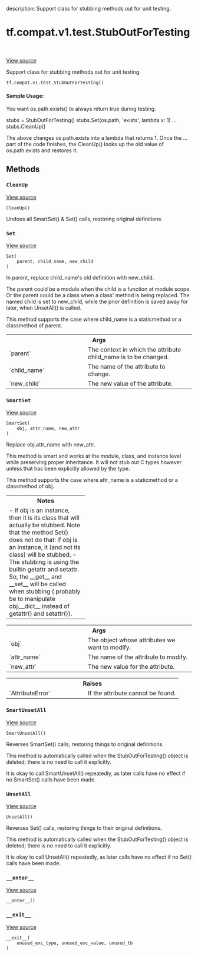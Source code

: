 description: Support class for stubbing methods out for unit testing.

<div itemscope itemtype="http://developers.google.com/ReferenceObject">
<meta itemprop="name" content="tf.compat.v1.test.StubOutForTesting" />
<meta itemprop="path" content="Stable" />
<meta itemprop="property" content="CleanUp"/>
<meta itemprop="property" content="Set"/>
<meta itemprop="property" content="SmartSet"/>
<meta itemprop="property" content="SmartUnsetAll"/>
<meta itemprop="property" content="UnsetAll"/>
<meta itemprop="property" content="__enter__"/>
<meta itemprop="property" content="__exit__"/>
<meta itemprop="property" content="__init__"/>
</div>

# tf.compat.v1.test.StubOutForTesting

<!-- Insert buttons and diff -->

<table class="tfo-notebook-buttons tfo-api nocontent" align="left">

</table>

<a target="_blank" class="external" href="/code/stable/tensorflow/python/platform/googletest.py">View source</a>



Support class for stubbing methods out for unit testing.

<pre class="devsite-click-to-copy prettyprint lang-py tfo-signature-link">
<code>tf.compat.v1.test.StubOutForTesting()
</code></pre>



<!-- Placeholder for "Used in" -->


#### Sample Usage:



You want os.path.exists() to always return true during testing.

   stubs = StubOutForTesting()
   stubs.Set(os.path, 'exists', lambda x: 1)
     ...
   stubs.CleanUp()

The above changes os.path.exists into a lambda that returns 1.  Once
the ... part of the code finishes, the CleanUp() looks up the old
value of os.path.exists and restores it.

## Methods

<h3 id="CleanUp"><code>CleanUp</code></h3>

<a target="_blank" class="external" href="/code/stable/tensorflow/python/platform/googletest.py">View source</a>

<pre class="devsite-click-to-copy prettyprint lang-py tfo-signature-link">
<code>CleanUp()
</code></pre>

Undoes all SmartSet() & Set() calls, restoring original definitions.


<h3 id="Set"><code>Set</code></h3>

<a target="_blank" class="external" href="/code/stable/tensorflow/python/platform/googletest.py">View source</a>

<pre class="devsite-click-to-copy prettyprint lang-py tfo-signature-link">
<code>Set(
    parent, child_name, new_child
)
</code></pre>

In parent, replace child_name's old definition with new_child.

The parent could be a module when the child is a function at
module scope.  Or the parent could be a class when a class' method
is being replaced.  The named child is set to new_child, while the
prior definition is saved away for later, when UnsetAll() is
called.

This method supports the case where child_name is a staticmethod or a
classmethod of parent.

<!-- Tabular view -->
 <table class="responsive fixed orange">
<colgroup><col width="214px"><col></colgroup>
<tr><th colspan="2">Args</th></tr>

<tr>
<td>
`parent`
</td>
<td>
The context in which the attribute child_name is to be changed.
</td>
</tr><tr>
<td>
`child_name`
</td>
<td>
The name of the attribute to change.
</td>
</tr><tr>
<td>
`new_child`
</td>
<td>
The new value of the attribute.
</td>
</tr>
</table>



<h3 id="SmartSet"><code>SmartSet</code></h3>

<a target="_blank" class="external" href="/code/stable/tensorflow/python/platform/googletest.py">View source</a>

<pre class="devsite-click-to-copy prettyprint lang-py tfo-signature-link">
<code>SmartSet(
    obj, attr_name, new_attr
)
</code></pre>

Replace obj.attr_name with new_attr.

This method is smart and works at the module, class, and instance level
while preserving proper inheritance. It will not stub out C types however
unless that has been explicitly allowed by the type.

This method supports the case where attr_name is a staticmethod or a
classmethod of obj.

<!-- Tabular view -->
 <table class="responsive fixed orange">
<colgroup><col width="214px"><col></colgroup>
<tr><th colspan="2">Notes</th></tr>
<tr class="alt">
<td colspan="2">
- If obj is an instance, then it is its class that will actually be
  stubbed. Note that the method Set() does not do that: if obj is
  an instance, it (and not its class) will be stubbed.
- The stubbing is using the builtin getattr and setattr. So, the __get__
  and __set__ will be called when stubbing (
  probably be to manipulate obj.__dict__ instead of getattr() and
  setattr()).
</td>
</tr>

</table>



<!-- Tabular view -->
 <table class="responsive fixed orange">
<colgroup><col width="214px"><col></colgroup>
<tr><th colspan="2">Args</th></tr>

<tr>
<td>
`obj`
</td>
<td>
The object whose attributes we want to modify.
</td>
</tr><tr>
<td>
`attr_name`
</td>
<td>
The name of the attribute to modify.
</td>
</tr><tr>
<td>
`new_attr`
</td>
<td>
The new value for the attribute.
</td>
</tr>
</table>



<!-- Tabular view -->
 <table class="responsive fixed orange">
<colgroup><col width="214px"><col></colgroup>
<tr><th colspan="2">Raises</th></tr>

<tr>
<td>
`AttributeError`
</td>
<td>
If the attribute cannot be found.
</td>
</tr>
</table>



<h3 id="SmartUnsetAll"><code>SmartUnsetAll</code></h3>

<a target="_blank" class="external" href="/code/stable/tensorflow/python/platform/googletest.py">View source</a>

<pre class="devsite-click-to-copy prettyprint lang-py tfo-signature-link">
<code>SmartUnsetAll()
</code></pre>

Reverses SmartSet() calls, restoring things to original definitions.

This method is automatically called when the StubOutForTesting()
object is deleted; there is no need to call it explicitly.

It is okay to call SmartUnsetAll() repeatedly, as later calls have
no effect if no SmartSet() calls have been made.

<h3 id="UnsetAll"><code>UnsetAll</code></h3>

<a target="_blank" class="external" href="/code/stable/tensorflow/python/platform/googletest.py">View source</a>

<pre class="devsite-click-to-copy prettyprint lang-py tfo-signature-link">
<code>UnsetAll()
</code></pre>

Reverses Set() calls, restoring things to their original definitions.

This method is automatically called when the StubOutForTesting()
object is deleted; there is no need to call it explicitly.

It is okay to call UnsetAll() repeatedly, as later calls have no
effect if no Set() calls have been made.

<h3 id="__enter__"><code>__enter__</code></h3>

<a target="_blank" class="external" href="/code/stable/tensorflow/python/platform/googletest.py">View source</a>

<pre class="devsite-click-to-copy prettyprint lang-py tfo-signature-link">
<code>__enter__()
</code></pre>




<h3 id="__exit__"><code>__exit__</code></h3>

<a target="_blank" class="external" href="/code/stable/tensorflow/python/platform/googletest.py">View source</a>

<pre class="devsite-click-to-copy prettyprint lang-py tfo-signature-link">
<code>__exit__(
    unused_exc_type, unused_exc_value, unused_tb
)
</code></pre>






